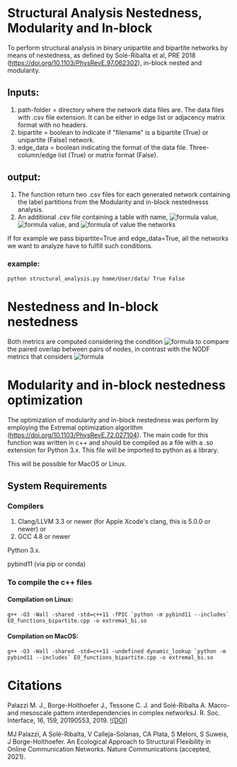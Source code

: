 # Structural Analysis Nestedness, Modularity and In-block

To perform structural analysis in binary unipartite and bipartite networks by means of nestedness, as defined by Solé-Ribalta et al, PRE 2018 (https://doi.org/10.1103/PhysRevE.97.062302), in-block nested and modularity.
    
        
## Inputs:
       
1) path-folder =  directory where the network data files are. The data files with .csv file extension. It can be either in edge list or adjacency matrix format with no headers. 
2) bipartite =  boolean to indicate if "filename" is a bipartite (True) or unipartite (False) network.
3) edge_data = boolean indicating the format of the data file. Three-column/edge list (True) or matrix format (False).
## output:
1) The function return  two .csv files for each generated network containing the label partitions from the Modularity and in-block nestednesss analysis. 
2) An additional .csv file containing a table with name, ![formula](https://render.githubusercontent.com/render/math?math=\mathcal{N}) value, ![formula](https://render.githubusercontent.com/render/math?math=Q) value, and ![formula](https://render.githubusercontent.com/render/math?math=\mathcal{I}) of value the networks
	
If for example we pass bipartite=True and edge_data=True, all the networks we want to analyze have to fulfill such conditions.

### example: 
```
python structural_analysis.py home/User/data/ True False

```
# Nestedness and In-block nestedness

Both metrics are computed considering the condition ![formula](https://render.githubusercontent.com/render/math?math=k_i>=k_j) to compare the paired overlap between pairs of nodes, in contrast with the NODF metrics that considers ![formula](https://render.githubusercontent.com/render/math?math=k_i>k_j)

# Modularity and in-block nestedness optimization

The optimization of modularity and in-block nestedness was perform by employing the Extremal optimization algorithm (https://doi.org/10.1103/PhysRevE.72.027104).
The main code for this function was written in c++ and should be compiled as a file with a .so extension for Python 3.x. This file will be imported to python as a library. 

This will be possible for MacOS or Linux.


## System Requirements 	
### Compilers 

1) Clang/LLVM 3.3 or newer (for Apple Xcode's clang, this is 5.0.0 or newer) or
2) GCC 4.8 or newer

Python 3.x.

pybind11 (via pip or conda)

### To compile the c++ files 

#### Compilation on Linux: 
```
g++ -O3 -Wall -shared -std=c++11 -fPIC `python -m pybind11 --includes` EO_functions_bipartite.cpp -o extremal_bi.so
```
	
#### Compilation on MacOS: 
```
g++ -O3 -Wall -shared -std=c++11 -undefined dynamic_lookup `python -m pybind11 --includes` EO_functions_bipartite.cpp -o extremal_bi.so
```

# Citations
Palazzi M. J., Borge-Holthoefer J., Tessone C. J. and Solé-Ribalta A. 
Macro- and mesoscale pattern interdependencies in complex networksJ. R. Soc. Interface, 16, 159, 20190553, 2019. 
[![DOI]](https://doi.org/10.1098/rsif.2019.0553)

MJ Palazzi, A Solé-Ribalta, V Calleja-Solanas, CA Plata, S Meloni, S Suweis, J Borge-Holthoefer. An Ecological Approach to Structural Flexibility in Online Communication Networks. Nature Communications (accepted, 2021).
